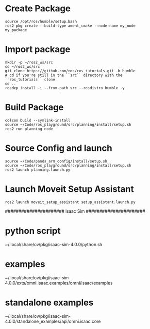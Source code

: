 # Create Package

```
source /opt/ros/humble/setup.bash
ros2 pkg create --build-type ament_cmake --node-name my_node my_package
```

# Import package 

```
mkdir -p ~/ros2_ws/src
cd ~/ros2_ws/src
git clone https://github.com/ros/ros_tutorials.git -b humble
# cd if you're still in the ``src`` directory with the ``ros_tutorials`` clone
cd ..
rosdep install -i --from-path src --rosdistro humble -y
```

# Build Package

```
colcon build --symlink-install
source ~/Code/ros_playground/src/planning/install/setup.sh
ros2 run planning node
```

# Source Config and launch
```
source ~/Code/panda_arm_config/install/setup.sh
source ~/Code/ros_playground/src/planning/install/setup.sh
ros2 launch planning.launch.py
```

# Launch Moveit Setup Assistant
```
ros2 launch moveit_setup_assistant setup_assistant.launch.py
```
######################
Isaac Sim
######################

# python script
~/.local/share/ov/pkg/isaac-sim-4.0.0/python.sh

# examples
~/.local/share/ov/pkg/isaac-sim-4.0.0/exts/omni.isaac.examples/omni/isaac/examples

# standalone examples
~/.local/share/ov/pkg/isaac-sim-4.0.0/standalone_examples/api/omni.isaac.core